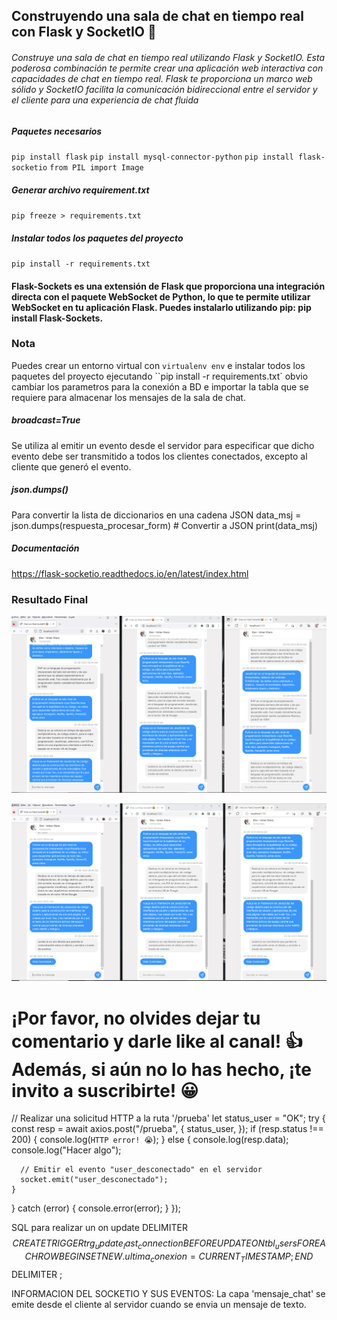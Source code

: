 ## Construyendo una sala de chat en tiempo real con Flask y SocketIO 🐍

###### Construye una sala de chat en tiempo real utilizando Flask y SocketIO. Esta poderosa combinación te permite crear una aplicación web interactiva con capacidades de chat en tiempo real. Flask te proporciona un marco web sólido y SocketIO facilita la comunicación bidireccional entre el servidor y el cliente para una experiencia de chat fluida

##### Paquetes necesarios

`pip install flask`
`pip install mysql-connector-python`
`pip install flask-socketio`
`from PIL import Image`

##### Generar archivo requirement.txt

`pip freeze > requirements.txt`

##### Instalar todos los paquetes del proyecto

`pip install -r requirements.txt`

#### Flask-Sockets es una extensión de Flask que proporciona una integración directa con el paquete WebSocket de Python, lo que te permite utilizar WebSocket en tu aplicación Flask. Puedes instalarlo utilizando pip: pip install Flask-Sockets.

### Nota

Puedes crear un entorno virtual con `virtualenv env` e instalar todos los paquetes del proyecto ejecutando ``pip install -r requirements.txt`
obvio cambiar los parametros para la conexión a BD e importar la tabla que se requiere para almacenar los mensajes de la sala de chat.

##### broadcast=True

Se utiliza al emitir un evento desde el servidor para especificar
que dicho evento debe ser transmitido a todos los clientes conectados,
excepto al cliente que generó el evento.

##### json.dumps()

Para convertir la lista de diccionarios en una cadena JSON
data_msj = json.dumps(respuesta_procesar_form) # Convertir a JSON
print(data_msj)

##### Documentación

https://flask-socketio.readthedocs.io/en/latest/index.html

### Resultado Final

![](https://raw.githubusercontent.com/urian121/imagenes-proyectos-github/master/portada_flask-socketio__chat_urian_viera.PNG)

![](https://raw.githubusercontent.com/urian121/imagenes-proyectos-github/master/portada_flask_socketio_urian_viera.PNG)

# ¡Por favor, no olvides dejar tu comentario y darle like al canal! 👍 Además, si aún no lo has hecho, ¡te invito a suscribirte! 😀

// Realizar una solicitud HTTP a la ruta '/prueba'
let status_user = "OK";
try {
const resp = await axios.post("/prueba", {
status_user,
});
if (resp.status !== 200) {
console.log(`HTTP error! 😭`);
} else {
console.log(resp.data);
console.log("Hacer algo");

      // Emitir el evento "user_desconectado" en el servidor
      socket.emit("user_desconectado");
    }

} catch (error) {
console.error(error);
}
});

SQL para realizar un on update
DELIMITER $$
CREATE TRIGGER trg_update_last_connection
BEFORE UPDATE ON tbl_users
FOR EACH ROW
BEGIN
    SET NEW.ultima_conexion = CURRENT_TIMESTAMP;
END$$
DELIMITER ;

INFORMACION DEL SOCKETIO Y SUS EVENTOS:
La capa 'mensaje_chat' se emite desde el cliente al servidor cuando se
envia un mensaje de texto.
